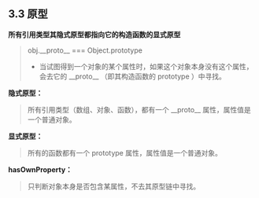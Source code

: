## 3.3 原型
**所有引用类型其隐式原型都指向它的构造函数的显式原型**
> obj.\_\_proto\_\_ === Object.prototype
> * 当试图得到一个对象的某个属性时，如果这个对象本身没有这个属性，会去它的  \_\_proto\_\_ （即其构造函数的 prototype ）中寻找。

**隐式原型：**
> 所有引用类型（数组、对象、函数），都有一个 \_\_proto\_\_ 属性，属性值是一个普通对象。

**显式原型：**
> 所有的函数都有一个 prototype 属性，属性值是一个普通对象。

**hasOwnProperty：** 
> 只判断对象本身是否包含某属性，不去其原型链中寻找。